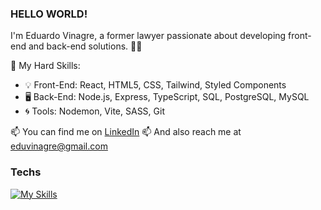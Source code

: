 ### HELLO WORLD!


I'm Eduardo Vinagre, a former lawyer passionate about developing front-end and back-end solutions. 👨‍💻

🚀 My Hard Skills:
- 💡 Front-End: React, HTML5, CSS, Tailwind, Styled Components
- 🖥️ Back-End: Node.js, Express, TypeScript, SQL, PostgreSQL, MySQL
- 🌀 Tools: Nodemon, Vite, SASS, Git

📫 You can find me on [LinkedIn](https://www.linkedin.com/in/yourprofile)
📫 And also reach me at [eduvinagre@gmail.com](mailto:eduvinagre@gmail.com)


###  Techs
[![My Skills](https://skillicons.dev/icons?i=js,nodejs,ts,react,express,tailwind,mysql,postgres,styledcomponents,bootstrap,css,html,git&theme=light)](https://skillicons.dev)
